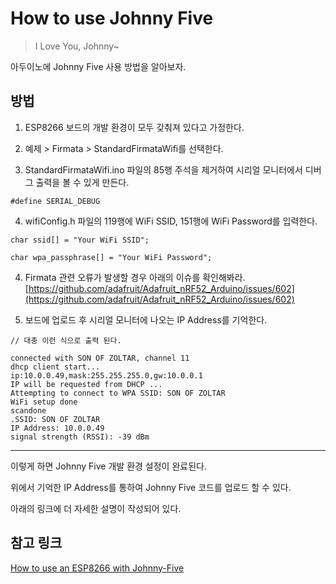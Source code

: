 # How to use Johnny Five

> I Love You, Johnny~


아두이노에 Johnny Five 사용 방법을 알아보자.

## 방법

1. ESP8266 보드의 개발 환경이 모두 갖춰져 있다고 가정한다.

2. 예제 > Firmata > StandardFirmataWifi를 선택한다.

3. StandardFirmataWifi.ino 파일의 85행 주석을 제거하여 시리얼 모니터에서 디버그 출력을 볼 수 있게 만든다.
```
#define SERIAL_DEBUG
```

4. wifiConfig.h 파일의 119행에 WiFi SSID, 151행에 WiFi Password를 입력한다. 

```
char ssid[] = "Your WiFi SSID";

char wpa_passphrase[] = "Your WiFi Password";
```

4. Firmata 관련 오류가 발생할 경우 아래의 이슈를 확인해봐라.
[https://github.com/adafruit/Adafruit_nRF52_Arduino/issues/602](https://github.com/adafruit/Adafruit_nRF52_Arduino/issues/602)

5. 보드에 업로드 후 시리얼 모니터에 나오는 IP Address를 기억한다.

```
// 대충 이런 식으로 출력 된다.

connected with SON OF ZOLTAR, channel 11
dhcp client start...
ip:10.0.0.49,mask:255.255.255.0,gw:10.0.0.1
IP will be requested from DHCP ...
Attempting to connect to WPA SSID: SON OF ZOLTAR
WiFi setup done
scandone
.SSID: SON OF ZOLTAR
IP Address: 10.0.0.49
signal strength (RSSI): -39 dBm
```

---

 이렇게 하면 Johnny Five 개발 환경 설정이 완료된다.

 위에서 기억한 IP Address를 통하여 Johnny Five 코드를 업로드 할 수 있다.

 아래의 링크에 더 자세한 설명이 작성되어 있다.

## 참고 링크

[How to use an ESP8266 with Johnny-Five](https://boneskull.com/how-to-use-an-esp8266-with-johnny-five/)
